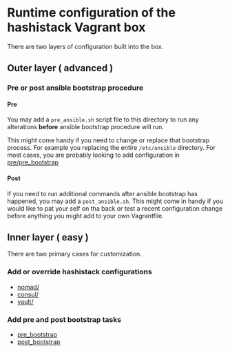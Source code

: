 # Runtime configuration of the hashistack Vagrant box

There are two layers of configuration built into the box.

## Outer layer ( advanced )

### Pre or post ansible bootstrap procedure

#### Pre
You may add a `pre_ansible.sh` script file to this directory to run any alterations **before** ansible bootstrap procedure will run.

This might come handy if you need to change or replace that bootstrap process. For example you replacing the entire `/etc/ansible` directory.
For most cases, you are probably looking to add configuration in [pre/pre_bootstrap](../pre_bootstrap/README.md)

#### Post
If you need to run additional commands after ansible bootstrap has happened, you may add a `post_ansible.sh`.
This might come in handy if you would like to pat your self on tha back or test a recent configuration change before anything you might add to your own Vagrantfile.

## Inner layer ( easy )

There are two primary cases for customization.

### Add or override hashistack configurations

- [nomad/](nomad/README.md)
- [consul/](consul/README.md)
- [vault/](vault/README.md)

### Add pre and post bootstrap tasks

- [pre_bootstrap](../pre_bootstrap/README.md)
- [post_bootstrap](../post_bootstrap/README.md)
